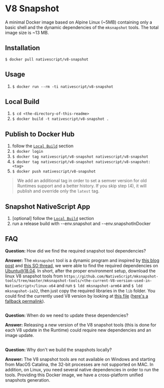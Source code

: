 # V8 Snapshot
A minimal Docker image based on Alpine Linux (~5MB) containing only a basic shell and the dynamic dependencies of the `mksnapshot` tools. The total image size is ~13 MB.

## Installation
`$ docker pull nativescript/v8-snapshot`

## Usage
1) `$ docker run --rm -ti nativescript/v8-snapshot`

## Local Build
1) `$ cd <the-directory-of-this-readme>`
2) `$ docker build -t nativescript/v8-snapshot .`

## Publish to Docker Hub
1) follow the [`Local Build`](#local-build) section
2) `$ docker login`
3) `$ docker tag nativescript/v8-snapshot nativescript/v8-snapshot`
4) `$ docker tag nativescript/v8-snapshot nativescript/v8-snapshot:<tag>`
5) `$ docker push nativescript/v8-snapshot`

> We add an additional tag in order to set a semver version for old Runtimes support and a better history. If you skip step (4), it will publish and override only the `latest` tag.

## Snapshot NativeScript App
1) [optional] follow the [`Local Build`](#local-build) section
2) run a release build with --env.snapshot and --env.snapshotInDocker

## FAQ
**Question:** How did we find the required snapshot tool dependencies?

**Answer:** The `mksnapshot` tool is a dynamic program and inspired by [this blog post](http://glaudiston.blogspot.com/2015/06/how-to-make-very-very-small-docker.html) and [this SO thread](https://askubuntu.com/questions/1023962/how-to-install-libc6i386-on-16-04-4-64bit), we were able to find the required dependencies on Ubuntu@18.04. In short, after the proper environment setup, download the linux V8 snapshot tools from `https://github.com/NativeScript/mksnapshot-tools/tree/master/mksnapshot-tools/<the-current-V8-version-used-in-NativeScript>/linux-x64` and run `$ ldd mksnapshot-arm64` and `$ ldd mksnapshot-ia32`, then just copy the required libraries in the `lib` folder. You could find the currently used V8 version by looking at [this file](https://github.com/NativeScript/android-runtime/blob/release/build-artifacts/project-template-gradle/settings.json#L2) ([here's a fallback permalink](https://github.com/NativeScript/android-runtime/blob/0d908c11741079d2286e7ed61ebe95bde45e4ba5/build-artifacts/project-template-gradle/settings.json#L2)).

##
**Question:** When do we need to update these dependencies?

**Answer:** Releasing a new version of the V8 snapshot tools (this is done for each V8 update in the Runtime) could require new dependencies and an image update.

##
**Question:** Why don't we build the snapshots locally?

**Answer:** The V8 snapshot tools are not available on Windows and starting from MacOS Catalina, the 32-bit processes are not supported on MAC. In addition, on Linux, you need several native dependencies in order to run the tools. Providing this Docker image, we have a cross-platform unified snapshots generation.
